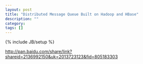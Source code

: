 ```yaml
---
layout: post
title: "Distributed Message Queue Built on Hadoop and HBase"
description: ""
category: 
tags: []
---
```

{% include JB/setup %}


http://pan.baidu.com/share/link?shareid=2136992150&uk=2013723123&fid=805183303

